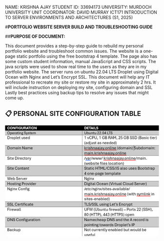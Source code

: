 NAME: KRISHNA AJAY
STUDENT ID: 33694173
UNIVERSITY: MURDOCH UNIVERSITY
UNIT COORDINATOR: DAVID MURRAY 
ICT171 INTRODUCTION TO SERVER ENVIRONMENTS AND ARCHITECTURES (S1, 2025)

#**PORTFOLIO WEBSITE SERVER BUILD AND TROUBLESHOOTING GUIDE**


##**PURPOSE OF DOCUMENT:**

This document provides a step-by-step guide to rebuild my personal portfolio website and troubleshoot common issues. The website is a one-page static portfolio using the free bootstrap 4 template. The page also has some custom student information, manual JavaScript and CSS scripts. The java scripts were used to show real time to the users as they are in my portfolio website. The server runs on ubuntu 22.04 LTS Droplet using Digital Ocean with Nginx and Let’s Encrypt SSL. This document will help any IT professional to recreate my site or restore my site in approximately 2 hrs.  It will include instruction on deploying my site, configuring domain and SSL Lastly best practices using backup tips to resolve any issues that might come up.


## 📋 PERSONAL SITE CONFIGURATION TABLE

![images](images/image1.png)
